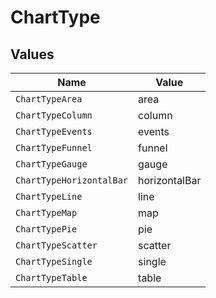 # ChartType


## Values

| Name                     | Value                    |
| ------------------------ | ------------------------ |
| `ChartTypeArea`          | area                     |
| `ChartTypeColumn`        | column                   |
| `ChartTypeEvents`        | events                   |
| `ChartTypeFunnel`        | funnel                   |
| `ChartTypeGauge`         | gauge                    |
| `ChartTypeHorizontalBar` | horizontalBar            |
| `ChartTypeLine`          | line                     |
| `ChartTypeMap`           | map                      |
| `ChartTypePie`           | pie                      |
| `ChartTypeScatter`       | scatter                  |
| `ChartTypeSingle`        | single                   |
| `ChartTypeTable`         | table                    |